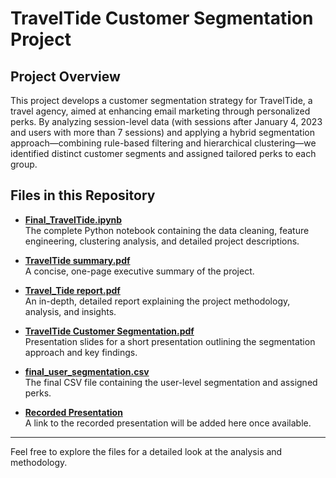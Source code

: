 # TravelTide Customer Segmentation Project

## Project Overview
This project develops a customer segmentation strategy for TravelTide, a travel agency, aimed at enhancing email marketing through personalized perks. By analyzing session-level data (with sessions after January 4, 2023 and users with more than 7 sessions) and applying a hybrid segmentation approach—combining rule-based filtering and hierarchical clustering—we identified distinct customer segments and assigned tailored perks to each group. 

## Files in this Repository
- **[Final_TravelTide.ipynb](Final__TravelTide.ipynb)**  
  The complete Python notebook containing the data cleaning, feature engineering, clustering analysis, and detailed project descriptions.

- **[TravelTide summary.pdf](./TravelTide%20Summary.pdf)**  
  A concise, one-page executive summary of the project.

- **[Travel_Tide report.pdf](./Travel_Tide%20report.pdf)**  
  An in-depth, detailed report explaining the project methodology, analysis, and insights.

- **[TravelTide Customer Segmentation.pdf](./TravelTide%20Customer%20Segmentation.pdf)**  
  Presentation slides for a short presentation outlining the segmentation approach and key findings.

- **[final_user_segmentation.csv](./final_user_segmentation.csv)**  
  The final CSV file containing the user-level segmentation and assigned perks.

- **[Recorded Presentation](https://drive.google.com/file/d/1slF6Wd8y22ExAiqAucehKJNkFSUpO3Xn/view?usp=sharing)**  
  A link to the recorded presentation will be added here once available.



---

Feel free to explore the files for a detailed look at the analysis and methodology.
